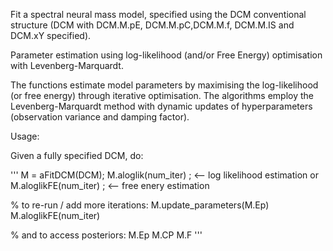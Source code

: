 Fit a spectral neural mass model, specified using the DCM conventional structure (DCM with DCM.M.pE, DCM.M.pC,DCM.M.f, DCM.M.IS and DCM.xY specified).

Parameter estimation using log-likelihood (and/or Free Energy) optimisation with Levenberg-Marquardt.

The functions estimate model parameters by maximising the log-likelihood (or free energy) through iterative optimisation. The algorithms employ the Levenberg-Marquardt 
method with dynamic updates of hyperparameters (observation variance and damping factor).

Usage:

Given a fully specified DCM, do:

'''
M = aFitDCM(DCM);
M.aloglik(num_iter) ; <-- log likelihood estimation or
M.aloglikFE(num_iter) ; <-- free enery estimation 

% to re-run / add more iterations:
M.update_parameters(M.Ep)
M.aloglikFE(num_iter)

% and to access posteriors:
M.Ep
M.CP
M.F
'''
